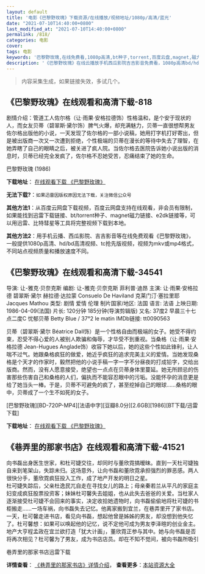 ```yaml
---
layout: default
title: '电影《巴黎野玫瑰》下载资源/在线播放/视频地址/1080p/高清/蓝光'
date: "2021-07-10T14:40:00+0800"
last_modified_at: "2021-07-10T14:40:00+0800"
permalink: /818/
categories: 电影
cover:
tags: 电影
keywords: '巴黎野玫瑰,在线免费看,1080p高清,bt种子,torrent,百度云盘,magnet,磁力链,迅雷下载资源'
description: '《巴黎野玫瑰》在线云播放手机西瓜影院吉吉影音免费看，1080p高清bd/hd未删减完整版和tc抢先枪版，mkv/mp4格式，附带bt/torrent种子、magnet/磁力链、百度云盘、网盘资源迅雷下载链接'
---
```


>内容采集生成，如果链接失效，多试几个。


## 《巴黎野玫瑰》在线观看和高清下载-818

剧情介绍：管道工人佐尔格（让·雨果·安格拉德饰）性格温和，是个安于现状的人，而女友贝蒂（碧翠斯·黛尔饰）脾气火爆，却充满魅力，贝蒂一直很想帮男友佐尔格出版他的小说，一天发现了佐尔格的一部小说稿，她用打字机打好寄出，但是被出版商一次又一次遭到拒绝，个性极端的贝蒂在漫长的等待中失去了理智，在她弄瞎了自己的眼睛之后，被关进了疯人院。当佐尔格去医院告诉她小说出版的消息时，贝蒂已经完全发疯了，佐尔格不忍她受苦，忍痛结束了她的生命。


巴黎野玫瑰 (1986)

**下载地址**： [在线观看下载 《巴黎野玫瑰》](https://www.btbtdy.me/btdy/dy3841.html) 


**无法下载?**：`如果迅雷因版权原因无法下载，关注微信公众号 `

**其他方法1**：从百度云网盘下载视频，百度云网盘支持在线观看，非会员有限制，如果能找到迅雷下载链接、bt/torrent种子、magnet磁力链接、e2dk链接等，可以用迅雷、比特彗星等工具将完整视频下载到本地。

**其他方法2**：用手机云播、西瓜影院、吉吉影音等在线免费观看《巴黎野玫瑰》，一般提供1080p高清、hd/bd高清视频、tc抢先版视频，视频为mkv或mp4格式，不同站点视频质量和播放速度不同。


## 《巴黎野玫瑰》在线观看和高清下载-34541

导演: 让-雅克·贝奈克斯 编剧: 让-雅克·贝奈克斯 菲利普·迪昂 主演: 让·雨果·安格拉德 碧翠斯·黛尔 赫拉德·达拉蒙 Consuelo De Haviland 克莱门汀·塞拉里耶 Jacques Mathou 类型: 剧情 爱情 伦理 制片国家/地区: 法国 语言: 法语 上映日期: 1986-04-09(法国) 片长: 120分钟 185分钟(导演剪辑版) 又名: 37度2 早晨三十七点二度C 忧郁贝蒂 Betty Blue / 37°2 le matin IMDb链接: tt0090563

贝蒂（碧翠斯·黛尔 Béatrice Dall饰）是一个性格自由而极端的女子。她受不得约束，忍受不得心爱的人被别人欺骗和侮辱，才华受不到重视。当桑格（让·雨果·安格拉德 Jean-Hugues Anglade饰）收容下她以后，她的这些个性如此锋利，让人喘不过气。她跟桑格疯狂的做爱，她近乎疯狂的追求完美主义的爱情。当她发现桑格是个天才的作家时，毅然把他的小说手稿一字一字不分昼夜的打成铅字，交给出版商。然而，没有人愿意接受，绝望也一点点在贝蒂身体里蔓延。她无所顾忌的伤害那些伤害自己和桑格的人们，偏执而不能容忍眼中的污垢。没能怀孕的消息更是给了她当头一棒。于是，贝蒂不可避免的疯了，甚至挖掉自己的眼球……桑格的眼中，贝蒂成了一个生不如死的女子。


[巴黎野玫瑰][BD-720P-MP4][法语中字][豆瓣8.0分][2.6GB][1986][BT下载/迅雷下载]

**下载地址**： [在线观看下载 《巴黎野玫瑰》](https://www.btdx8.com/torrent/betty_blue_1986.html) 


## 《巷弄里的那家书店》在线观看和高清下载-41521

向书磊出身医生世家，和杜可婕交往，却同时与董欣霓搞暧昧。直到一天杜可婕独自来到笔架山，失踪未归。这场意外，让向书磊和董欣霓承担强烈的罪恶感。两人很快分手，董欣霓疯狂投入工作，成了地产开发的明日之星。<br />杜可婕失踪后，父亲杜逸民兀自走在寻找女儿的路上；母亲秦若兰从平凡的家庭主妇变成疯狂股票投资客；妹妹杜可馨失去姐姐，也从此失去爸爸的关爱。当杜家人逐渐接受杜可婕不会回来的事实，决定收拾她遗物时，向书磊偷偷地将杜可婕的书柜搬走&hellip;…一场车祸，向书磊失去记忆。他离家搬到宜兰，在巷弄里开了家书店。一天，杜可馨走进书店，看见向书磊，想起他曾是姊姊的男友，却没想到他失忆了。杜可馨想：如果可以唤起他的记忆，说不定他可成为男友李泽暄的创业金主。<br />地产大亨程孟政在宜兰欲打造「犹大计画」，董欣霓正参与其中。她与向书磊是否将再次相见？杜可馨为了男友，成为书店店员。却在不知不觉间，被向书磊所吸引


巷弄里的那家书店迅雷下载

**详情查看**： [《巷弄里的那家书店》详情介绍](/movie/41521/)， **查看更多**：[本站资源大全](/movie/t/all/)

